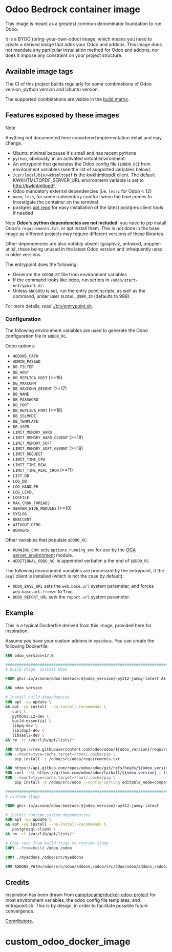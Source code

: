 # Odoo Bedrock container image

This image is meant as a greatest common denominator foundation to run
Odoo.

It is a BYOO (bring-your-own-odoo) image, which means you need to create
a derived image that adds your Odoo and addons. This image does not
mandate any particular installation method for Odoo and addons, nor does
it impose any constraint on your project structure.

## Available image tags

The CI of this project builds regularly for some combinations of Odoo
version, python version and Ubuntu version.

The supported combinations are visible in the [build
matrix](./.github/workflows/ci.yml).

## Features exposed by these images

> [!NOTE]
> Anything not documented here considered implementation detail and may
> change.

- Ubuntu minimal because it's small and has recent pythons
- `python`, obviously, in an activated virtual environment.
- An entrypoint that generates the Odoo config file (`$ODOO_RC`) from
  environment variables (see the list of supported variables below).
- `/usr/local/bin/wkhtmltopdf` is the
  [kwkhtmltopdf](https://github.com/acsone/kwkhtmltopdf) client. The
  default KWKHTMLTOPDF_SERVER_URL environment variable is set to
  <http://kwkhtmltopdf>.
- Odoo mandatory external dependencies (i.e. `lessc` for Odoo \< 12)
- `nano`, `less`, for some rudimentary comfort when the time comes to
  investigate the container on the terminal
- postgres [apt repo](https://wiki.postgresql.org/wiki/Apt) for easy
  installation of the latest postgres client tools if needed

Note **Odoo's python dependencies are not included**: you need to pip
install Odoo's `requirements.txt`, or apt install them. This is not done
in the base image as different projects may require different versions
of these libraries.

Other dependencies are also notably absent (graphviz, antiword,
poppler-utils), these being unused in the latest Odoo version and
infrequently used in older versions.

The entrypoint does the following:

- Generate the `$ODOO_RC` file from environment variables
- If the command looks like odoo, run scripts in
  `/odoo/start-entrypoint.d/`.
- Unless `$NOGOSU` is set, run the entry point scripts, as well as the
  command, under user `$LOCAL_USER_ID` (defaults to 999).

For more details, read [./bin/entrypoint.sh](./bin/entrypoint.sh).

### Configuration

The following environment variables are used to generate the Odoo
configuration file in `$ODOO_RC`.

Odoo options:

- `ADDONS_PATH`
- `ADMIN_PASSWD`
- `DB_FILTER`
- `DB_HOST`
- `DB_REPLICA_HOST` (\>=18)
- `DB_MAXCONN`
- `DB_MAXCONN_GEVENT` (\>=17)
- `DB_NAME`
- `DB_PASSWORD`
- `DB_PORT`
- `DB_REPLICA_PORT` (\>=18)
- `DB_SSLMODE`
- `DB_TEMPLATE`
- `DB_USER`
- `LIMIT_MEMORY_HARD`
- `LIMIT_MEMORY_HARD_GEVENT` (\>=18)
- `LIMIT_MEMORY_SOFT`
- `LIMIT_MEMORY_SOFT_GEVENT` (\>=18)
- `LIMIT_REQUEST`
- `LIMIT_TIME_CPU`
- `LIMIT_TIME_REAL`
- `LIMIT_TIME_REAL_CRON` (\>=11)
- `LIST_DB`
- `LOG_DB`
- `LOG_HANDLER`
- `LOG_LEVEL`
- `LOGFILE`
- `MAX_CRON_THREADS`
- `SERVER_WIDE_MODULES` (\>=10)
- `SYSLOG`
- `UNACCENT`
- `WITHOUT_DEMO`
- `WORKERS`

Other variables that populate `$ODOO_RC`:

- `RUNNING_ENV`: sets `options.running_env` for use by the [OCA
  server_environment](https://github.com/OCA/server-env) module.
- `ADDITIONAL_ODOO_RC`: is appended verbatim a the end of `$ODOO_RC`.

The following environment variables are processed by the entrypoint, if
the `psql` client is installed (which is not the case by default):

- `ODOO_BASE_URL` sets the `web.base.url` system parameter, and forces
  `web.base.urL.freeze` to `True`.
- `ODOO_REPORT_URL` sets the `report.url` system parameter.

## Example

This is a typical Dockerfile derived from this image, provided here for
inspiration.

Assume you have your custom addons in `myaddons`. You can create the
following Dockerfile:

```dockerfile
ARG odoo_version=17.0

###########################################################################
# build stage, install Odoo

FROM ghcr.io/acsone/odoo-bedrock:${odoo_version}-py312-jammy-latest AS build

ARG odoo_version

# Install build dependencies
RUN apt -yq update \
&& apt -yq install --no-install-recommends \
   curl \
   python3.12-dev \
   build-essential \
   libpq-dev \
   libldap2-dev \
   libsasl2-dev \
&& rm -rf /var/lib/apt/lists/*

ADD https://raw.githubusercontent.com/odoo/odoo/${odoo_version}/requirements.txt /odoo/src/odoo/requirements.txt
RUN --mount=type=cache,target=/root/.cache/pip \
    pip install -r /odoo/src/odoo/requirements.txt

ADD https://api.github.com/repos/odoo/odoo/git/refs/heads/${odoo_version} /tmp/odoo_version.json
RUN curl -sSL https://github.com/odoo/odoo/tarball/${odoo_version} | tar -C /odoo/src/odoo --strip-components=1 -xz
RUN --mount=type=cache,target=/root/.cache/pip \
    pip install -e /odoo/src/odoo --config-setting editable_mode=compat

###########################################################################
# runtime stage

FROM ghcr.io/acsone/odoo-bedrock:${odoo_version}-py312-jammy-latest

# Install runtime system dependencies
RUN apt -yq update \
&& apt -yq install --no-install-recommends \
   postgresql-client \
&& rm -rf /var/lib/apt/lists/*

# Copy venv from build stage to runtime stage
COPY --from=build /odoo /odoo

COPY ./myaddons /odoo/src/myaddons

ENV ADDONS_PATH=/odoo/src/odoo/addons,/odoo/src/odoo/odoo/addons,/odoo/src/myaddons
```

## Credits

Inspiration has been drawn from
[camptocamp/docker-odoo-project](https://github.com/camptocamp/docker-odoo-project)
for most environment variables, the odoo config file templates, and
entrypoint.sh. This is by design, in order to facilitate possible future
convergence.

[Contributors](https://github.com/acsone/odoo-bedrock/graphs/contributors).
# custom_odoo_docker_image
